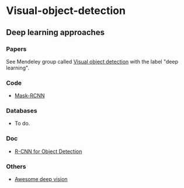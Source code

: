 # Visual-object-detection
## Deep learning approaches
### Papers 
See Mendeley group called [Visual object detection](https://www.mendeley.com/community/object-detection-29/) with the label "deep learning".

### Code
* [Mask-RCNN](https://github.com/matterport/Mask_RCNN)

### Databases
* To do.

### Doc
* [R-CNN for Object Detection](https://courses.cs.washington.edu/courses/cse590v/14au/cse590v_wk1_rcnn.pdf)

### Others
* [Awesome deep vision](https://github.com/kjw0612/awesome-deep-vision)

